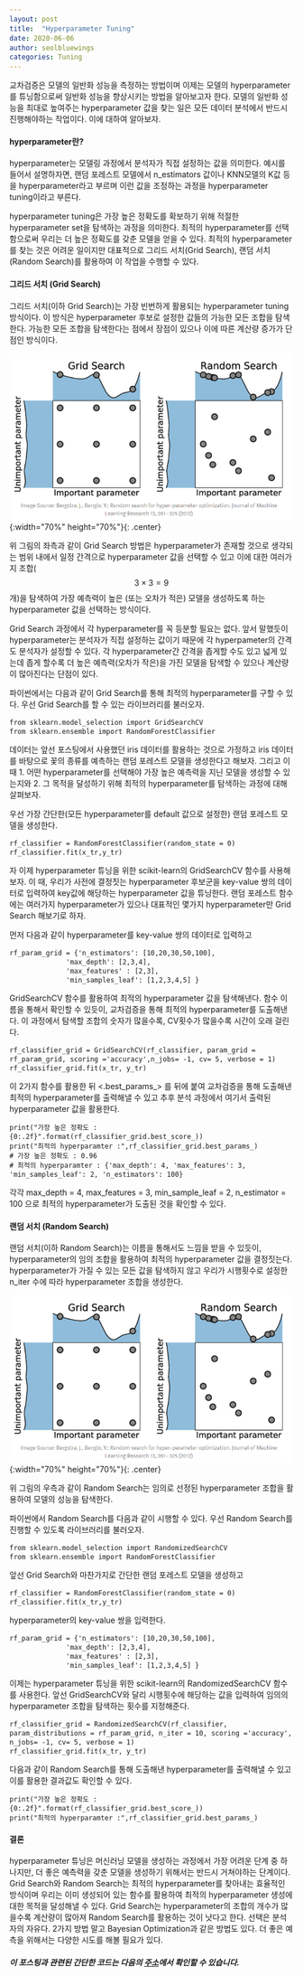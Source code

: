 ```yaml
---
layout: post
title:  "Hyperparameter Tuning"
date: 2020-06-06
author: seolbluewings
categories: Tuning
---
```


교차검증은 모델의 일반화 성능을 측정하는 방법이며 이제는 모델의 hyperparameter를 튜닝함으로써 일반화 성능을 향상시키는 방법을 알아보고자 한다. 모델의 일반화 성능을 최대로 높여주는 hyperparameter 값을 찾는 일은 모든 데이터 분석에서 반드시 진행해야하는 작업이다. 이에 대하여 알아보자.

#### hyperparameter란?

hyperparameter는 모델링 과정에서 분석자가 직접 설정하는 값을 의미한다. 예시를 들어서 설명하자면, 랜덤 포레스트 모델에서 n_estimators 값이나 KNN모델의 K값 등을 hyperparameter라고 부르며 이런 값을 조정하는 과정을 hyperparameter tuning이라고 부른다.

hyperparameter tuning은 가장 높은 정확도를 확보하기 위해 적절한 hyperparameter set을 탐색하는 과정을 의미한다. 최적의 hyperparameter를 선택함으로써 우리는 더 높은 정확도를 갖춘 모델을 얻을 수 있다. 최적의 hyperparameter를 찾는 것은 어려운 일이지만 대표적으로 그리드 서치(Grid Search), 랜덤 서치(Random Search)를 활용하여 이 작업을 수행할 수 있다.

#### 그리드 서치 (Grid Search)

그리드 서치(이하 Grid Search)는 가장 빈번하게 활용되는 hyperparameter tuning 방식이다. 이 방식은 hyperparameter 후보로 설정한 값들의 가능한 모든 조합을 탐색한다. 가능한 모든 조합을 탐색한다는 점에서 장점이 있으나 이에 따른 계산량 증가가 단점인 방식이다.

![GSCV](https://github.com/seolbluewings/seolbluewings.github.io/blob/master/assets/gridsearch.PNG?raw=true){:width="70%" height="70%"}{: .center}

위 그림의 좌측과 같이 Grid Search 방법은 hyperparameter가 존재할 것으로 생각되는 범위 내에서 일정 간격으로 hyperparameter 값을 선택할 수 있고 이에 대한 여러가지 조합($$3\times 3 = 9$$개)을 탐색하여 가장 예측력이 높은 (또는 오차가 적은) 모델을 생성하도록 하는 hyperparameter 값을 선택하는 방식이다.

Grid Search 과정에서 각 hyperparameter를 꼭 등분할 필요는 없다. 앞서 말했듯이 hyperparameter는 분석자가 직접 설정하는 값이기 때문에 각 hyperpameter의 간격도 분석자가 설정할 수 있다. 각 hyperparameter간 간격을 좁게할 수도 있고 넓게 있는데 좁게 할수록 더 높은 예측력(오차가 작은)을 가진 모델을 탐색할 수 있으나 계산량이 많아진다는 단점이 있다.

파이썬에서는 다음과 같이 Grid Search를 통해 최적의 hyperparameter를 구할 수 있다. 우선 Grid Search를 할 수 있는 라이브러리를 불러오자.
~~~
from sklearn.model_selection import GridSearchCV
from sklearn.ensemble import RandomForestClassifier
~~~

데이터는 앞선 포스팅에서 사용했던 iris 데이터를 활용하는 것으로 가정하고 iris 데이터를 바탕으로 꽃의 종류를 예측하는 랜덤 포레스트 모델을 생성한다고 해보자. 그리고 이 때 1. 어떤 hyperparameter를 선택해야 가장 높은 예측력을 지닌 모델을 생성할 수 있는지와 2. 그 목적을 달성하기 위해 최적의 hyperparameter를 탐색하는 과정에 대해 살펴보자.

우선 가장 간단한(모든 hyperparameter를 default 값으로 설정한) 랜덤 포레스트 모델을 생성한다.

~~~
rf_classifier = RandomForestClassifier(random_state = 0)
rf_classifier.fit(x_tr,y_tr)
~~~

자 이제 hyperparameter 튜닝을 위한 scikit-learn의 GridSearchCV 함수를 사용해보자. 이 때, 우리가 사전에 결정짓는 hyperparameter 후보군을 key-value 쌍의 데이터로 입력하여 key값에 해당하는 hyperparameter 값을 튜닝한다. 랜덤 포레스트 함수에는 여러가지 hyperparameter가 있으나 대표적인 몇가지 hyperparameter만 Grid Search 해보기로 하자.

먼저 다음과 같이 hyperparameter를 key-value 쌍의 데이터로 입력하고 

~~~
rf_param_grid = {'n_estimators': [10,20,30,50,100],
              'max_depth': [2,3,4],
              'max_features' : [2,3],
              'min_samples_leaf': [1,2,3,4,5] }
~~~

GridSearchCV 함수를 활용하여 최적의 hyperparameter 값을 탐색해낸다. 함수 이름을 통해서 확인할 수 있듯이, 교차검증을 통해 최적의 hyperparameter를 도출해낸다. 이 과정에서 탐색할 조합의 숫자가 많을수록, CV횟수가 많을수록 시간이 오래 걸린다.

~~~
rf_classifier_grid = GridSearchCV(rf_classifier, param_grid = rf_param_grid, scoring ='accuracy',n_jobs= -1, cv= 5, verbose = 1)
rf_classifier_grid.fit(x_tr, y_tr)
~~~

이 2가지 함수를 활용한 뒤 <.best_params_> 를 뒤에 붙여 교차검증을 통해 도출해낸 최적의 hyperparameter를 출력해낼 수 있고 추후 분석 과정에서 여기서 출력된 hyperparameter 값을 활용한다.

~~~
print("가장 높은 정확도 : {0:.2f}".format(rf_classifier_grid.best_score_))
print("최적의 hyperparamter :",rf_classifier_grid.best_params_)
# 가장 높은 정확도 : 0.96
# 최적의 hyperparamter : {'max_depth': 4, 'max_features': 3, 'min_samples_leaf': 2, 'n_estimators': 100}
~~~

각각 max_depth = 4, max_features = 3, min_sample_leaf = 2, n_estimator = 100 으로 최적의 hyperparameter가 도출된 것을 확인할 수 있다.

#### 랜덤 서치 (Random Search)

랜덤 서치(이하 Random Search)는 이름을 통해서도 느낌을 받을 수 있듯이, hyperparameter의 임의 조합을 활용하여 최적의 hyperparameter 값을 결정짓는다. hyperparameter가 가질 수 있는 모든 값을 탐색하지 않고 우리가 시행횟수로 설정한 n_iter 수에 따라 hyperparameter 조합을 생성한다.

![GSCV](https://github.com/seolbluewings/seolbluewings.github.io/blob/master/assets/gridsearch.PNG?raw=true){:width="70%" height="70%"}{: .center}

위 그림의 우측과 같이 Random Search는 임의로 선정된 hyperparameter 조합을 활용하여 모델의 성능을 탐색한다.

파이썬에서 Random Search를 다음과 같이 시행할 수 있다. 우선 Random Search를 진행할 수 있도록 라이브러리를 불러오자.

~~~
from sklearn.model_selection import RandomizedSearchCV
from sklearn.ensemble import RandomForestClassifier
~~~

앞선 Grid Search와 마찬가지로 간단한 랜덤 포레스트 모델을 생성하고

~~~
rf_classifier = RandomForestClassifier(random_state = 0)
rf_classifier.fit(x_tr,y_tr)
~~~

hyperparameter의 key-value 쌍을 입력한다.

~~~
rf_param_grid = {'n_estimators': [10,20,30,50,100],
              'max_depth': [2,3,4],
              'max_features' : [2,3],
              'min_samples_leaf': [1,2,3,4,5] }
~~~

이제는 hyperparameter 튜닝을 위한 scikit-learn의 RandomizedSearchCV 함수를 사용한다. 앞선 GridSearchCV와 달리 시행횟수에 해당하는 값을 입력하여 임의의 hyperparameter 조합을 탐색하는 횟수를 지정해준다.

~~~
rf_classifier_grid = RandomizedSearchCV(rf_classifier, param_distributions = rf_param_grid, n_iter = 10, scoring ='accuracy', n_jobs= -1, cv= 5, verbose = 1)
rf_classifier_grid.fit(x_tr, y_tr)
~~~

다음과 같이 Random Search를 통해 도출해낸 hyperparameter를 출력해낼 수 있고 이를 활용한 결과값도 확인할 수 있다.

~~~
print("가장 높은 정확도 : {0:.2f}".format(rf_classifier_grid.best_score_))
print("최적의 hyperparamter :",rf_classifier_grid.best_params_)
~~~

#### 결론

hyperparameter 튜닝은 머신러닝 모델을 생성하는 과정에서 가장 어려운 단계 중 하나지만, 더 좋은 예측력을 갖춘 모델을 생성하기 위해서는 반드시 거쳐야하는 단계이다. Grid Search와 Random Search는 최적의 hyperparameter를 찾아내는 효율적인 방식이며 우리는 이미 생성되어 있는 함수를 활용하여 최적의 hyperparameter 생성에 대한 목적을 달성해낼 수 있다. Grid Search는 hyperparameter의 조합의 개수가 많을수록 계산량이 많아져 Random Search를 활용하는 것이 낫다고 한다. 선택은 분석자의 자유다. 2가지 방법 말고 Bayesian Optimization과 같은 방법도 있다. 더 좋은 예측을 위해서는 다양한 시도를 해볼 필요가 있다.

##### 이 포스팅과 관련된 간단한 코드는 다음의 [주소](https://github.com/seolbluewings/code_example/blob/master/1.hyperparameter%20tuning.ipynb)에서 확인할 수 있습니다.
